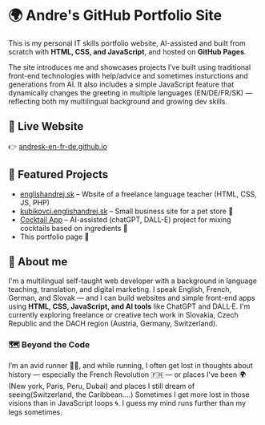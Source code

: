 # 🌍 Andre's GitHub Portfolio Site

This is my personal IT skills portfolio website, AI-assisted and built from scratch with **HTML, CSS, and JavaScript**, and hosted on **GitHub Pages**.

The site introduces me and showcases projects I’ve built using traditional front-end technologies with help/advice and sometimes insturctions and generations from AI. It also includes a simple JavaScript feature that dynamically changes the greeting in multiple languages (EN/DE/FR/SK) — reflecting both my multilingual background and growing dev skills.


## 🔗 Live Website  
👉 [andresk-en-fr-de.github.io](https://andresk-en-fr-de.github.io)


## 🧪 Featured Projects
- [englishandrej.sk](https://englishandrej.sk) –  Wbsite of a freelance language teacher (HTML, CSS, JS, PHP)
- [kubikovci.englishandrej.sk](https://kubikovci.englishandrej.sk) – Small business site for a pet store 🐾
- [Cocktail App](https://andresk-en-fr-de.github.io/andre-s-cocktail-app/) – AI-assisted (chatGPT, DALL-E) project for mixing cocktails based on ingredients 🍹
- This portfolio page 🚀


## 📝 About me
I'm a multilingual self-taught web developer with a background in language teaching, translation, and digital marketing. I speak English, French, German, and Slovak — and I can build websites and simple front-end apps using **HTML, CSS, JavaScript, and AI tools** like ChatGPT and DALL·E. I'm currently exploring freelance or creative tech work in Slovakia, Czech Republic and the DACH region (Austria, Germany, Switzerland).

### 🗺️ Beyond the Code

I’m an avid runner 🏃‍♂️, and while running, I often get lost in thoughts about history — especially the French Revolution 🇫🇷 — or places I’ve been 🌍 (New york, Paris, Peru, Dubai) and places I still dream of seeing(Switzerland, the Caribbean....) Sometimes I get more lost in those visions than in JavaScript loops 🌀. I guess my mind runs further than my legs sometimes.



